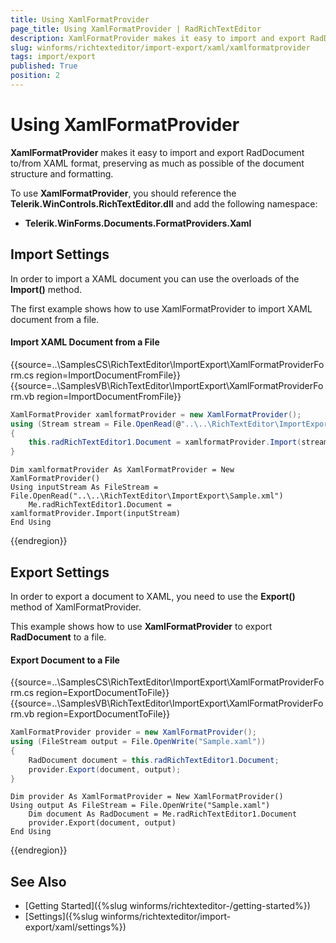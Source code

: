```yaml
---
title: Using XamlFormatProvider
page_title: Using XamlFormatProvider | RadRichTextEditor
description: XamlFormatProvider makes it easy to import and export RadDocument to/from XAML format, preserving as much as possible of the document structure and formatting. 
slug: winforms/richtexteditor/import-export/xaml/xamlformatprovider
tags: import/export
published: True
position: 2
---
```


# Using XamlFormatProvider

__XamlFormatProvider__ makes it easy to import and export RadDocument to/from XAML format, preserving as much as possible of the document structure and formatting. 

To use __XamlFormatProvider__, you should reference the **Telerik.WinControls.RichTextEditor.dll** and add the following namespace: 
	
* __Telerik.WinForms.Documents.FormatProviders.Xaml__

## Import Settings
In order to import a XAML document you can use the overloads of the __Import()__ method.

The first example shows how to use XamlFormatProvider to import XAML document from a file.

#### Import XAML Document from a File
{{source=..\SamplesCS\RichTextEditor\ImportExport\XamlFormatProviderForm.cs region=ImportDocumentFromFile}} 
{{source=..\SamplesVB\RichTextEditor\ImportExport\XamlFormatProviderForm.vb region=ImportDocumentFromFile}}
````C#
XamlFormatProvider xamlformatProvider = new XamlFormatProvider();
using (Stream stream = File.OpenRead(@"..\..\RichTextEditor\ImportExport\Sample.xaml"))
{
    this.radRichTextEditor1.Document = xamlformatProvider.Import(stream);
}

````
````VB.NET
Dim xamlformatProvider As XamlFormatProvider = New XamlFormatProvider()
Using inputStream As FileStream = File.OpenRead("..\..\RichTextEditor\ImportExport\Sample.xml")
    Me.radRichTextEditor1.Document = xamlformatProvider.Import(inputStream)
End Using

````



{{endregion}}


## Export Settings
In order to export a document to XAML, you need to use the __Export()__ method of XamlFormatProvider. 

This example shows how to use __XamlFormatProvider__ to export __RadDocument__ to a file.

#### Export Document to a File
{{source=..\SamplesCS\RichTextEditor\ImportExport\XamlFormatProviderForm.cs region=ExportDocumentToFile}} 
{{source=..\SamplesVB\RichTextEditor\ImportExport\XamlFormatProviderForm.vb region=ExportDocumentToFile}}
````C#
XamlFormatProvider provider = new XamlFormatProvider();
using (FileStream output = File.OpenWrite("Sample.xaml"))
{
    RadDocument document = this.radRichTextEditor1.Document;
    provider.Export(document, output);
}

````
````VB.NET
Dim provider As XamlFormatProvider = New XamlFormatProvider()
Using output As FileStream = File.OpenWrite("Sample.xaml")
    Dim document As RadDocument = Me.radRichTextEditor1.Document
    provider.Export(document, output)
End Using

````



{{endregion}}

## See Also

 * [Getting Started]({%slug winforms/richtexteditor-/getting-started%})
 * [Settings]({%slug winforms/richtexteditor/import-export/xaml/settings%})